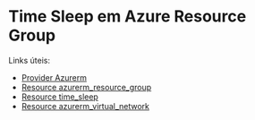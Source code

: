 # Time Sleep em Azure Resource Group

Links úteis:

- [Provider Azurerm](https://registry.terraform.io/providers/hashicorp/azurerm/latest/docs)
- [Resource azurerm_resource_group](https://registry.terraform.io/providers/hashicorp/azurerm/latest/docs/resources/resource_group)
- [Resource time_sleep](https://registry.terraform.io/providers/hashicorp/time/latest/docs/resources/sleep)
- [Resource azurerm_virtual_network](https://registry.terraform.io/providers/hashicorp/azurerm/latest/docs/resources/virtual_network)